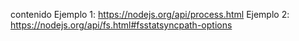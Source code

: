 contenido
Ejemplo 1: https://nodejs.org/api/process.html
Ejemplo 2: https://nodejs.org/api/fs.html#fsstatsyncpath-options
  